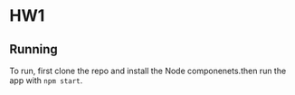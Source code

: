 # HW1
## Running
To run, first clone the repo and install the Node componenets.then run the app with `npm start`.

